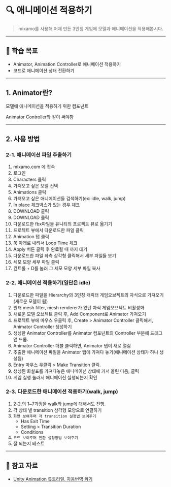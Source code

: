 # 🔍 애니메이션 적용하기

> mixamo를 사용해 어제 만든 3인칭 게임에 모델과 애니메이션을 적용해봅시다.

---

## 🎯 학습 목표

- Animator, Animation Controller로 애니메이션 적용하기
- 코드로 애니메이션 상태 전환하기

---

## 1. Animator란?

모델에 애니메이션을 적용하기 위한 컴포넌트

Animator Controller와 같이 써야함

---

## 2. 사용 방법

### 2-1. 애니메이션 파일 추출하기
1. mixamo.com 에 접속
2. 로그인
3. Characters 클릭
4. 가져오고 싶은 모델 선택
5. Animations 클릭
6. 가져오고 싶은 애니메이션들 검색하기(ex: idle, walk, jump)
7. In place 체크박스가 있는 경우 체크
8. DOWNLOAD 클릭
9. DOWNLOAD 클릭
10. 다운로드한 fbx파일을 유니티의 프로젝트 뷰로 옮기기
11. 프로젝트 뷰에서 다운로드한 파일 클릭
12. Animation 탭 클릭
13. 쭉 아래로 내려서 Loop Time 체크
14. Apply 버튼 클릭 후 완료될 때 까지 대기
15. 다운로드한 파일 좌측 삼각형 클릭해서 세부 파일들 보기
16. 세모 모양 세부 파일 클릭
17. 컨트롤 + D를 눌러 그 세모 모양 세부 파일 복사

### 2-2. 애니메이션 적용하기(일단은 idle)
1. 다운로드한 파일을 Hierarchy의 3인칭 캐릭터 게임오브젝트의 자식으로 가져오기(새로운 모델이 됨)
2. 원래 mesh filter, mesh renderer가 있던 자식 게임오브젝트 비활성화
3. 새로운 모델 오브젝트 클릭 후, Add Component로 Animator 가져오기
4. 프로젝트 뷰에 마우스 우클릭 후, Create > Animator Controller 클릭해서, Animator Controller 생성하기
5. 생성한 Animator Controller를 Animator 컴포넌트의 Controller 부분에 드래그 앤 드롭.
6. Animator Controller 더블 클릭하면, Animator 탭이 새로 열림
7. 추출한 애니메이션 파일을 Animator 탭에 가져다 놓기(애니메이션 상태가 하나 생성됨)
8. Entry 마우스 우클릭 > Make Transition 클릭.
9. 생성된 화살표를 가져다놓은 애니메이션 상태에 커서 올린 다음, 클릭
10. 게임 실행 눌러서 애니메이션 실행되는지 확인

### 2-3. 다운로드한 애니메이션 적용하기(walk, jump)
1. 2-2.의 1~7과정을 walk와 jump에 대해서도 진행.
2. 각 상태 별 transition 삼각형 모양으로 연결하기
3. `화면 보여주며 각 transition 설정법 보여주기`
    - Has Exit Time
    - Setting > Transition Duration
    - Conditions
4. `코드 보여주며 전환 설정방법 보여주기`
5. 잘 되는지 테스트

---

## 🔗 참고 자료

- [Unity Animation 튜토리얼. 자동번역 켜기](https://youtube.com/playlist?list=PLwyUzJb_FNeTQwyGujWRLqnfKpV-cj-eO&si=hkfuZ6CT_IO6E_2w)

